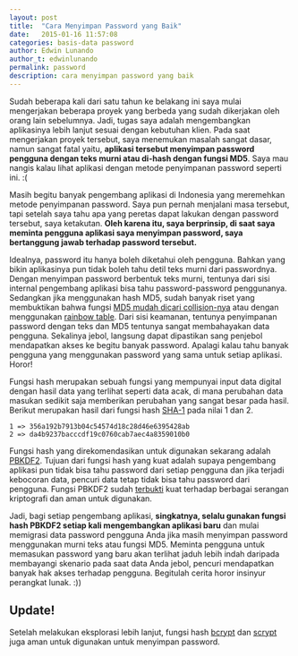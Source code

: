 ```yaml
---
layout: post
title:  "Cara Menyimpan Password yang Baik"
date:   2015-01-16 11:57:08
categories: basis-data password
author: Edwin Lunando
author_t: edwinlunando
permalink: password
description: cara menyimpan password yang baik
---
```


Sudah beberapa kali dari satu tahun ke belakang ini saya mulai mengerjakan beberapa proyek yang berbeda yang sudah dikerjakan oleh orang lain sebelumnya. Jadi, tugas saya adalah mengembangkan aplikasinya lebih lanjut sesuai dengan kebutuhan klien. Pada saat mengerjakan proyek tersebut, saya menemukan masalah sangat dasar, namun sangat fatal yaitu, **aplikasi tersebut menyimpan password pengguna dengan teks murni atau di-hash dengan fungsi MD5**. Saya mau nangis kalau lihat aplikasi dengan metode penyimpanan password seperti ini. :(

Masih begitu banyak pengembang aplikasi di Indonesia yang meremehkan metode penyimpanan password. Saya pun pernah menjalani masa tersebut, tapi setelah saya tahu apa yang peretas dapat lakukan dengan password tersebut, saya ketakutan. **Oleh karena itu, saya berprinsip, di saat saya meminta pengguna aplikasi saya menyimpan password, saya bertanggung jawab terhadap password tersebut.**

Idealnya, password itu hanya boleh diketahui oleh pengguna. Bahkan yang bikin aplikasinya pun tidak boleh tahu detil teks murni dari passwordnya. Dengan menyimpan password berbentuk teks murni, tentunya dari sisi internal pengembang aplikasi bisa tahu password-password penggunanya. Sedangkan jika menggunakan hash MD5, sudah banyak riset yang membuktikan bahwa fungsi [MD5 mudah dicari collision-nya][0] atau dengan menggunakan [rainbow table][1]. Dari sisi keamanan, tentunya penyimpanan password dengan teks dan MD5 tentunya sangat membahayakan data pengguna. Sekalinya jebol, langsung dapat dipastikan sang penjebol mendapatkan akses ke begitu banyak password. Apalagi kalau tahu banyak pengguna yang menggunakan password yang sama untuk setiap aplikasi. Horor!

Fungsi hash merupakan sebuah fungsi yang mempunyai input data digital dengan hasil data yang terlihat seperti data acak, di mana perubahan data masukan sedikit saja memberikan perubahan yang sangat besar pada hasil. Berikut merupakan hasil dari fungsi hash [SHA-1][2] pada nilai 1 dan 2.

    1 => 356a192b7913b04c54574d18c28d46e6395428ab
    2 => da4b9237bacccdf19c0760cab7aec4a8359010b0

Fungsi hash yang direkomendasikan untuk digunakan sekarang adalah [PBKDF2][3]. Tujuan dari fungsi hash yang kuat adalah supaya pengembang aplikasi pun tidak bisa tahu password dari setiap pengguna dan jika terjadi kebocoran data, pencuri data tetap tidak bisa tahu password dari pengguna. Fungsi PBKDF2 sudah [terbukti][4] kuat terhadap berbagai serangan kriptografi dan aman untuk digunakan.

Jadi, bagi setiap pengembang aplikasi, **singkatnya, selalu gunakan fungsi hash PBKDF2 setiap kali mengembangkan aplikasi baru** dan mulai memigrasi data password pengguna Anda jika masih menyimpan password menggunakan murni teks atau fungsi MD5. Meminta pengguna untuk memasukan password yang baru akan terlihat jaduh lebih indah daripada membayangi skenario pada saat data Anda jebol, pencuri mendapatkan banyak hak akses terhadap pengguna. Begitulah cerita horor insinyur perangkat lunak. :))

## Update! ##

Setelah melakukan eksplorasi lebih lanjut, fungsi hash [bcrypt][5] dan [scrypt][6] juga aman untuk digunakan untuk menyimpan password.

[0]:    http://tools.ietf.org/html/rfc6151
[1]:    http://en.wikipedia.org/wiki/Rainbow_table
[2]:    http://en.wikipedia.org/wiki/SHA-1
[3]:    http://en.wikipedia.org/wiki/PBKDF2
[4]:    http://tools.ietf.org/html/rfc2898
[5]:    http://en.wikipedia.org/wiki/Bcrypt
[6]:    http://en.wikipedia.org/wiki/Scrypt

